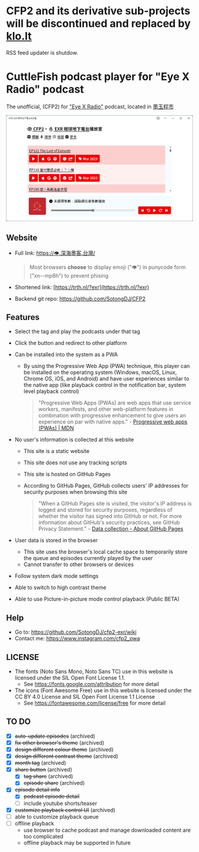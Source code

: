 # CFP2 and its derivative sub-projects will be discontinued and replaced by **[klo.lt](https://github.com/SotongDJ/klo.lt)**

RSS feed updater is shutdow.

# CuttleFish podcast player for "Eye X Radio" podcast

The unofficial,  (CFP2) for ["Eye X Radio"](https://www.instagram.com/eyexradio/) podcast, located in [墨玉程市](https://xn--2os22eixx6na.xn--kpry57d/)

![Homepage of CuttleFish Podcast Player for "Eye X Radio" podcast](/docs/ss/landscape-light-low.png "Landscape with light and low contrast theme")

## Website

- Full link: [https://👁️.深海墨客.台灣/](https://xn--mp8h.xn--2os22eixx6na.xn--kpry57d/)

  > Most browsers **choose** to display emoji ("👁️") in punycode form ("xn--mp8h") to prevent phising

- Shortened link: [https://trth.nl/?exr](https://trth.nl/?exr)
- Backend git repo: <https://github.com/SotongDJ/CFP2>

## Features

- Select the tag and play the podcasts under that tag
- Click the button and redirect to other platform
- Can be installed into the system as a PWA
  - By using the Progressive Web App (PWA) technique, this player can be installed on the operating system (Windows, macOS, Linux, Chrome OS, iOS, and Android) and have user experiences similar to the native app (like playback control in the notification bar, system level playback control)

    > "Progressive Web Apps (PWAs) are web apps that use service workers, manifests, and other web-platform features in combination with progressive enhancement to give users an experience on par with native apps." - [Progressive web apps (PWAs) | MDN](https://developer.mozilla.org/en-US/docs/Web/Progressive_web_apps)

- No user's information is collected at this website
  - This site is a static website
  - This site does not use any tracking scripts
  - This site is hosted on GitHub Pages
  - According to GitHub Pages, GitHub collects users' IP addresses for security purposes when browsing this site

    > "When a GitHub Pages site is visited, the visitor's IP address is logged and stored for security purposes, regardless of whether the visitor has signed into GitHub or not. For more information about GitHub's security practices, see GitHub Privacy Statement." - [Data collection - About GitHub Pages](https://docs.github.com/en/pages/getting-started-with-github-pages/about-github-pages#data-collection)

- User data is stored in the browser
  - This site uses the browser's local cache space to temporarily store the queue and episodes currently played by the user
  - Cannot transfer to other browsers or devices
- Follow system dark mode settings
- Able to switch to high contrast theme
- Able to use Picture-in-picture mode control playback (Public BETA)

## Help

- Go to: <https://github.com/SotongDJ/cfp2-exr/wiki>
- Contact me: <https://www.instagram.com/cfp2_pwa>

## LICENSE

- The fonts (Noto Sans Mono, Noto Sans TC) use in this website is licensed under the SIL Open Font License 1.1.
  - See <https://fonts.google.com/attribution> for more detail
- The icons (Font Awesome Free) use in this website is licensed under the CC BY 4.0 License and SIL Open Font License 1.1 License
  - See <https://fontawesome.com/license/free> for more detail

## TO DO

- [x] ~~auto-update episodes~~ (archived)
- [x] ~~fix other browser's theme~~ (archived)
- [x] ~~design different colour theme~~ (archived)
- [x] ~~design different contrast theme~~ (archived)
- [x] ~~month tag~~ (archived)
- [x] ~~share button~~ (archived)
  - [x] ~~tag share~~ (archived)
  - [x] ~~episode share~~ (archived)
- [x] ~~episode detail info~~
  - [x] ~~podcast episode detail~~
  - [ ] include youtube shorts/teaser
- [x] ~~customize playback control UI~~ (archived)
- [ ] able to customize playback queue
- [ ] offline playback
  - use browser to cache podcast and manage downloaded content are too complicated
  - offline playback may be supported in future
